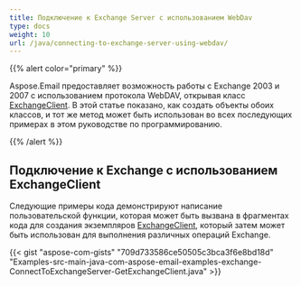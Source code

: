 ```yaml
---
title: Подключение к Exchange Server с использованием WebDav
type: docs
weight: 10
url: /java/connecting-to-exchange-server-using-webdav/
---
```


{{% alert color="primary" %}} 

Aspose.Email предоставляет возможность работы с Exchange 2003 и 2007 с использованием протокола WebDAV, открывая класс [ExchangeClient](https://apireference.aspose.com/email/java/com.aspose.email/exchangeclient). В этой статье показано, как создать объекты обоих классов, и тот же метод может быть использован во всех последующих примерах в этом руководстве по программированию.

{{% /alert %}} 
## **Подключение к Exchange с использованием ExchangeClient**
Следующие примеры кода демонстрируют написание пользовательской функции, которая может быть вызвана в фрагментах кода для создания экземпляров [ExchangeClient](https://apireference.aspose.com/email/java/com.aspose.email/exchangeclient), который затем может быть использован для выполнения различных операций Exchange.

{{< gist "aspose-com-gists" "709d733586ce50505c3bca3f6e8bd18d" "Examples-src-main-java-com-aspose-email-examples-exchange-ConnectToExchangeServer-GetExchangeClient.java" >}}